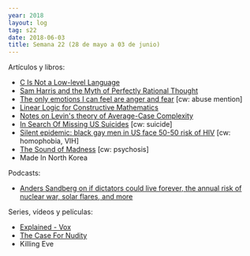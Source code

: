 ```yaml
---
year: 2018
layout: log
tag: s22
date: 2018-06-03
title: Semana 22 (28 de mayo a 03 de junio)
---
```


Artículos y libros:

- [C Is Not a Low-level Language](https://queue.acm.org/detail.cfm?id=3212479)
- [Sam Harris and the Myth of Perfectly Rational Thought](https://www.wired.com/story/sam-harris-and-the-myth-of-perfectly-rational-thought/
)
- [The only emotions I can feel are anger and fear](https://mosaicscience.com/story/life-without-emotions-alexithymia-interoception/) [cw: abuse mention]
- [Linear Logic for Constructive Mathematics](https://golem.ph.utexas.edu/category/2018/05/linear_logic_for_constructive.html)
- [Notes on Levin's theory of Average-Case Complexity](www.wisdom.weizmann.ac.il/~oded/COL/lnd.pdf)
- [In Search Of Missing US Suicides](http://slatestarcodex.com/2018/05/31/in-search-of-missing-us-suicides/) [cw: suicide]
- [Silent epidemic: black gay men in US face 50-50 risk of HIV](https://www.theguardian.com/world/2018/jun/01/silent-epidemic-black-gay-men-in-us-face-50-50-risk-of-hiv) [cw: homophobia, VIH]
- [The Sound of Madness](https://harpers.org/archive/2018/06/the-sound-of-madness/) [cw: psychosis]
- Made In North Korea

Podcasts:

- [Anders Sandberg on if dictators could live forever, the annual risk of nuclear war, solar flares, and more](https://80000hours.org/podcast/episodes/anders-sandberg-extending-life/)

Series, vídeos y películas:

- [Explained - Vox](https://www.vox.com/2018/5/23/17353474/netflix-vox-explained)
- [The Case For Nudity](https://www.youtube.com/watch?v=0UMTckn23SM)
- Killing Eve

